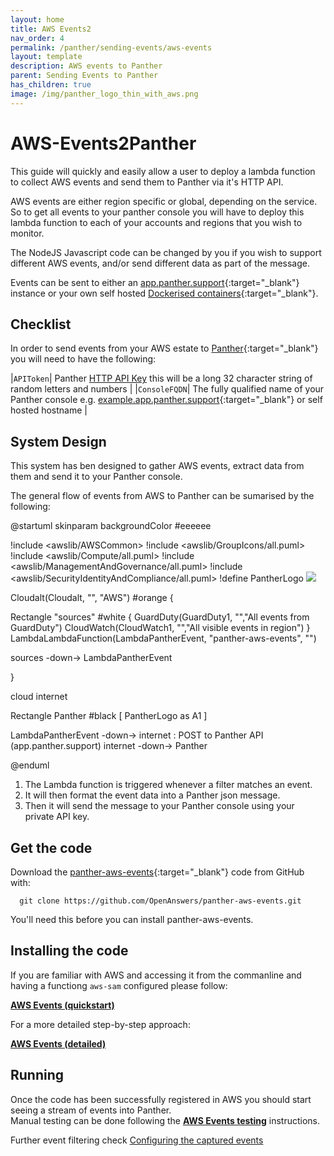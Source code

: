 ```yaml
---
layout: home
title: AWS Events2 
nav_order: 4
permalink: /panther/sending-events/aws-events
layout: template
description: AWS events to Panther
parent: Sending Events to Panther
has_children: true
image: /img/panther_logo_thin_with_aws.png
---
```


# AWS-Events2Panther

This guide will quickly and easily allow a user to deploy a lambda function to collect AWS events and send them to Panther via it's HTTP API.

AWS events are either region specific or global, depending on the service. So to get all events to your panther console you will have to deploy this lambda function to each of your accounts and regions that you wish to monitor.

The NodeJS Javascript code can be changed by you if you wish to support different AWS events, and/or send different data as part of the message.

Events can be sent to either an [app.panther.support](https://app.panther.support){:target="_blank"} instance or your own self hosted [Dockerised containers](https://hub.docker.com/repository/docker/openanswers/panther-console){:target="_blank"}.


## Checklist

In order to send events from your AWS estate to [Panther](https://app.panther.support){:target="_blank"} you will need to have the following:

|`APIToken`| Panther [HTTP API Key](../panther/../../panther/admin/index.md#ap-keys) this will be a long 32 character string of random letters and numbers |
|`ConsoleFQDN`| The fully qualified name of your Panther console e.g. [example.app.panther.support](https://app.panther.support){:target="_blank"} or self hosted hostname |




## System Design

This system has ben designed to gather AWS events, extract data from them and send it to your Panther console.

The general flow of events from AWS to Panther can be sumarised by the following:

@startuml
skinparam backgroundColor #eeeeee

!include <awslib/AWSCommon>
!include <awslib/GroupIcons/all.puml>
!include <awslib/Compute/all.puml>
!include <awslib/ManagementAndGovernance/all.puml>
!include <awslib/SecurityIdentityAndCompliance/all.puml>
!define PantherLogo <img src="https://openanswers.github.io/panther-docs/img/panther_logo_thin.png">

Cloudalt(Cloudalt, "", "AWS") #orange {

  Rectangle "sources" #white {
    GuardDuty(GuardDuty1, "","All events from GuardDuty")
    CloudWatch(CloudWatch1, "","All visible events in region")
  }
  LambdaLambdaFunction(LambdaPantherEvent, "panther-aws-events", "")

  sources -down-> LambdaPantherEvent 
  
}

cloud internet

Rectangle Panther #black [
  PantherLogo as A1
]

LambdaPantherEvent -down-> internet : POST to Panther API (app.panther.support)
internet -down-> Panther 

@enduml


1. The Lambda function is triggered whenever a filter matches an event.
2. It will then format the event data into a Panther json message.
3. Then it will send the message to your Panther console using your private API key.


## Get the code

Download the [panther-aws-events](https://github.com/OpenAnswers/panther-aws-events){:target="_blank"} code from GitHub with:

  ```shell
    git clone https://github.com/OpenAnswers/panther-aws-events.git
  ```

You'll need this before you can install panther-aws-events.

## Installing the code

If you are familiar with AWS and accessing it from the commanline and having a functiong `aws-sam` configured please follow:

  [**AWS Events (quickstart)**](./quickstart.md)

For a more detailed step-by-step approach:

  [**AWS Events (detailed)**](./in-detail.md)

## Running 

Once the code has been successfully registered in AWS you should start seeing a stream of events into Panther.  
Manual testing can be done following the [**AWS Events testing**](./testing.md) instructions.

Further event filtering check [Configuring the captured events](./in-detail.md#3-configuring-the-captured-events)